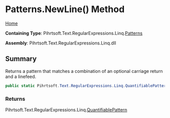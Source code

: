 # Patterns\.NewLine\(\) Method

[Home](../../../../../../README.md)

**Containing Type**: Pihrtsoft\.Text\.RegularExpressions\.Linq\.[Patterns](../README.md)

**Assembly**: Pihrtsoft\.Text\.RegularExpressions\.Linq\.dll

## Summary

Returns a pattern that matches a combination of an optional carriage return and a linefeed\.

```csharp
public static Pihrtsoft.Text.RegularExpressions.Linq.QuantifiablePattern NewLine()
```

### Returns

Pihrtsoft\.Text\.RegularExpressions\.Linq\.[QuantifiablePattern](../../QuantifiablePattern/README.md)

